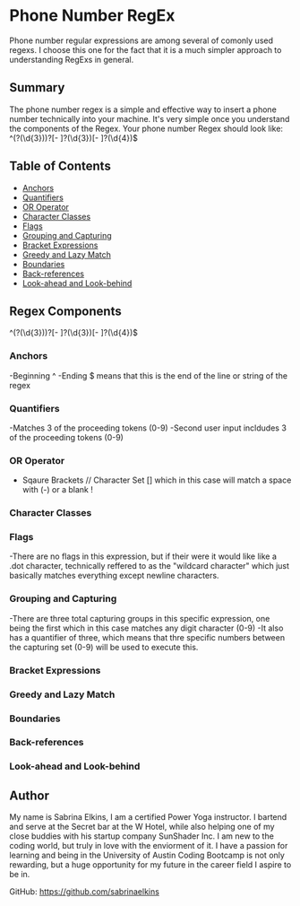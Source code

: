 # Phone Number RegEx

Phone number regular expressions are among several of comonly used regexs. I choose this one for the fact that it is a much simpler approach to understanding RegExs in general.

## Summary

The phone number regex is a simple and effective way to insert a phone number technically into your machine. It's very simple once you understand the components of the Regex. Your phone number Regex should look like: ^\(?(\d{3})\)?[- ]?(\d{3})[- ]?(\d{4})$

## Table of Contents

- [Anchors](#anchors)
- [Quantifiers](#quantifiers)
- [OR Operator](#or-operator)
- [Character Classes](#character-classes)
- [Flags](#flags)
- [Grouping and Capturing](#grouping-and-capturing)
- [Bracket Expressions](#bracket-expressions)
- [Greedy and Lazy Match](#greedy-and-lazy-match)
- [Boundaries](#boundaries)
- [Back-references](#back-references)
- [Look-ahead and Look-behind](#look-ahead-and-look-behind)

## Regex Components
^\(?(\d{3})\)?[- ]?(\d{3})[- ]?(\d{4})$
### Anchors
-Beginning ^ 
-Ending $ means that this is the end of the line or string of the regex 

### Quantifiers
-Matches 3 of the proceeding tokens (0-9)
-Second user input incldudes 3 of the proceeding tokens (0-9)

### OR Operator
- Sqaure Brackets // Character Set [] which in this case will match a space with (-) or a blank !
### Character Classes

### Flags
-There are no flags in this expression, but if their were it would like like a .dot character, technically reffered to as the "wildcard character" which just basically matches everything except newline characters.
### Grouping and Capturing
-There are three total capturing groups in this specific expression, one being the first which in this case matches any digit character (0-9)
-It also has a quantifier of three, which means that thre specific numbers between the capturing set (0-9) will be used to execute this.
### Bracket Expressions

### Greedy and Lazy Match

### Boundaries

### Back-references

### Look-ahead and Look-behind

## Author

My name is Sabrina Elkins, I am a certified Power Yoga instructor. I bartend and serve at the Secret bar at the W Hotel, while also helping one of my close buddies with his startup company SunShader Inc. I am new to the coding world, but truly in love with the enviorment of it. I have a passion for learning and being in the University of Austin Coding Bootcamp is not only rewarding, but a huge opportunity for my future in the career field I aspire to be in.

GitHub: https://github.com/sabrinaelkins
